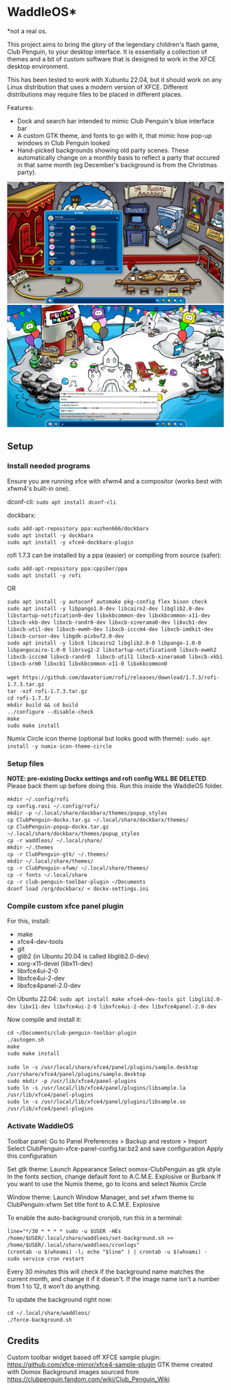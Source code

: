 # WaddleOS*
\*not a real os.

This project aims to bring the glory of the legendary children's flash game, Club Penguin, to your desktop interface. It is essentially a collection of themes and a bit of custom software that is designed to work in the XFCE desktop environment. 

This has been tested to work with Xubuntu 22.04, but it should work on any Linux distribution that uses a modern version of XFCE. Different distributions may require files to be placed in different places.

Features:
- Dock and search bar intended to mimic Club Penguin's blue interface bar
- A custom GTK theme, and fonts to go with it, that mimic how pop-up windows in Club Penguin looked
- Hand-picked backgrounds showing old party scenes. These automatically change on a monthly basis to reflect a party that occured in that same month (eg December's background is from the Christmas party).

![WaddleOS screenshot](screenshot2.png)
![WaddleOS screenshot](screenshot3.png)


## Setup

### Install needed programs
Ensure you are running xfce with xfwm4 and a compositor (works best with xfwm4's built-in one).

dconf-cli:
`sudo apt install dconf-cli`

dockbarx:
```
sudo add-apt-repository ppa:xuzhen666/dockbarx
sudo apt install -y dockbarx
sudo apt install -y xfce4-dockbarx-plugin
```

rofi 1.7.3 can be installed by a ppa (easier) or compiling from source (safer):
```
sudo add-apt-repository ppa:cppiber/ppa
sudo apt install -y rofi
```

OR
```
sudo apt install -y autoconf automake pkg-config flex bison check 
sudo apt install -y libpango1.0-dev libcairo2-dev libglib2.0-dev libstartup-notification0-dev libxkbcommon-dev libxkbcommon-x11-dev libxcb-xkb-dev libxcb-randr0-dev libxcb-xinerama0-dev libxcb1-dev libxcb-util-dev libxcb-ewmh-dev libxcb-icccm4-dev libxcb-imdkit-dev libxcb-cursor-dev libgdk-pixbuf2.0-dev
sudo apt install -y libc6 libcairo2 libglib2.0-0 libpango-1.0-0 libpangocairo-1.0-0 librsvg2-2 libstartup-notification0 libxcb-ewmh2 libxcb-icccm4 libxcb-randr0  libxcb-util1 libxcb-xinerama0 libxcb-xkb1 libxcb-xrm0 libxcb1 libxkbcommon-x11-0 libxkbcommon0

wget https://github.com/davatorium/rofi/releases/download/1.7.3/rofi-1.7.3.tar.gz
tar -xzf rofi-1.7.3.tar.gz
cd rofi-1.7.3/
mkdir build && cd build
../configure --disable-check
make
sudo make install
```

Numix Circle icon theme (optional but looks good with theme):
`sudo apt install -y numix-icon-theme-circle`


### Setup files
**NOTE: pre-existing Dockx settings and rofi config WILL BE DELETED**. Please back them up before doing this.
Run this inside the WaddleOS folder.
```
mkdir ~/.config/rofi
cp config.rasi ~/.config/rofi/
mkdir -p ~/.local/share/dockbarx/themes/popup_styles
cp ClubPenguin-dockx.tar.gz ~/.local/share/dockbarx/themes/
cp ClubPenguin-popup-dockx.tar.gz ~/.local/share/dockbarx/themes/popup_styles
cp -r waddleos/ ~/.local/share/
mkdir ~/.themes
cp -r ClubPenguin-gtk/ ~/.themes/
mkdir ~/.local/share/themes/
cp -r ClubPenguin-xfwm/ ~/.local/share/themes/
cp -r fonts ~/.local/share
cp -r club-penguin-toolbar-plugin ~/Documents
dconf load /org/dockbarx/ < dockx-settings.ini
```


### Compile custom xfce panel plugin
For this, install:
- make
- xfce4-dev-tools
- git
- glib2 (in Ubuntu 20.04 is called libglib2.0-dev)
- xorg-x11-devel (libx11-dev)
- libxfce4ui-2-0
- libxfce4ui-2-dev
- libxfce4panel-2.0-dev

On Ubuntu 22.04:
`sudo apt install make xfce4-dev-tools git libglib2.0-dev libx11-dev libxfce4ui-2-0 libxfce4ui-2-dev libxfce4panel-2.0-dev `

Now compile and install it:
```
cd ~/Documents/club-penguin-toolbar-plugin
./autogen.sh
make
sudo make install

sudo ln -s /usr/local/share/xfce4/panel/plugins/sample.desktop /usr/share/xfce4/panel/plugins/sample.desktop
sudo mkdir -p /usr/lib/xfce4/panel-plugins
sudo ln -s /usr/local/lib/xfce4/panel/plugins/libsample.la /usr/lib/xfce4/panel-plugins
sudo ln -s /usr/local/lib/xfce4/panel/plugins/libsample.so /usr/lib/xfce4/panel-plugins
```

### Activate WaddleOS
Toolbar panel:
Go to Panel Preferences > Backup and restore > Import 
Select ClubPenguin-xfce-panel-config.tar.bz2 and save configuration
Apply this configuration

Set gtk theme:
Launch Appearance
Select oomox-ClubPenguin as gtk style
In the fonts section, change default font to A.C.M.E. Explosive or Burbank
If you want to use the Numix theme, go to Icons and select Numix Circle

Window theme:
Launch Window Manager, and set xfwm theme to ClubPenguin-xfwm
Set title font to A.C.M.E. Explosive

To enable the auto-background cronjob, run this in a terminal:
```
line="*/30 * * * * sudo -u $USER -HEs /home/$USER/.local/share/waddleos/set-background.sh >> /home/$USER/.local/share/waddleos/cronlogs"
(crontab -u $(whoami) -l; echo "$line" ) | crontab -u $(whoami) -
sudo service cron restart
```

Every 30 minutes this will check if the background name matches the current month, and change it if it doesn't. If the image name isn't a number from 1 to 12, it won't do anything.

To update the background right now:
```
cd ~/.local/share/waddleos/
./force-background.sh
```

## Credits
Custom toolbar widget based off XFCE sample plugin: https://github.com/xfce-mirror/xfce4-sample-plugin
GTK theme created with Oomox
Background images sourced from https://clubpenguin.fandom.com/wiki/Club_Penguin_Wiki


